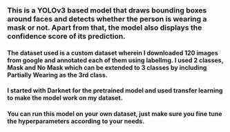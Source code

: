 ### This is a YOLOv3 based model that draws bounding boxes around faces and detects whether the person is wearing a mask or not. Apart from that, the model also displays the confidence score of its prediction. 

#### The dataset used is a custom dataset wherein I downloaded 120 images from google and annotated each of them using labelImg. I used 2 classes, Mask and No Mask which can be extended to 3 classes by including Partially Wearing as the 3rd class. 

#### I started with Darknet for the pretrained model and used transfer learning to make the model work on my dataset.

#### You can run this model on your own dataset, just make sure you fine tune the hyperparameters according to your needs.
